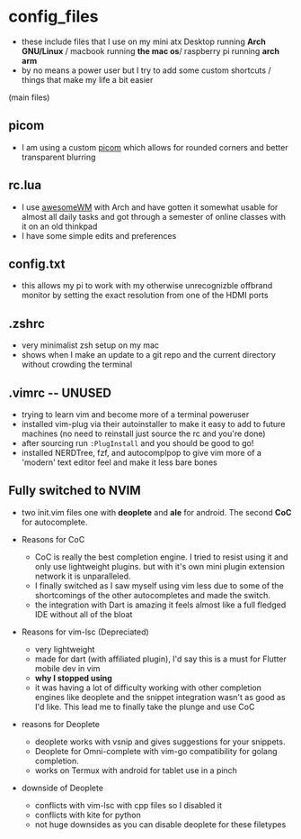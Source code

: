 # config_files

- these include files that I use on my mini atx Desktop running **Arch GNU/Linux** / macbook running **the mac os**/ raspberry pi running **arch arm**
- by no means a power user but I try to add some custom shortcuts / things that make my life a bit easier

(main files)

## picom

- I am using a custom [picom](https://github.com/jonaburg/picom) which allows for rounded corners and better transparent blurring

## rc.lua

- I use [awesomeWM](https://wiki.archlinux.org/index.php/Awesome) with Arch and have gotten it somewhat usable for almost all daily tasks and got through a semester of online classes with it on an old thinkpad
- I have some simple edits and preferences

## config.txt

- this allows my pi to work with my otherwise unrecognizble offbrand monitor by setting the exact resolution from one of the HDMI ports

## .zshrc

- very minimalist zsh setup on my mac
- shows when I make an update to a git repo and the current directory without crowding the terminal

## .vimrc -- UNUSED

- trying to learn vim and become more of a terminal poweruser
- installed vim-plug via their autoinstaller to make it easy to add to future machines (no need to reinstall just source the rc and you're done)
- after sourcing run `:PlugInstall` and you should be good to go!
- installed NERDTree, fzf, and autocomplpop to give vim more of a 'modern' text editor feel and make it less bare bones

## Fully switched to NVIM
- two init.vim files one with **deoplete** and **ale** for android. The second **CoC** for autocomplete. 

- Reasons for CoC
  - CoC is really the best completion engine. I tried to resist using it and only use lightweight plugins. but with it's own mini plugin extension network it is unparalleled. 
  - I finally switched as I saw myself using vim less due to some of the shortcomings of the other autocompletes and made the switch.
  - the integration with Dart is amazing it feels almost like a full fledged IDE without all of the bloat
- Reasons for vim-lsc (Depreciated)
  - very lightweight
  - made for dart (with affiliated plugin), I'd say this is a must for Flutter mobile dev in vim
  - **why I stopped using**
  - it was having a lot of difficulty working with other completion engines like deoplete and the snippet integration wasn't as good as I'd like. This lead me to finally take the plunge and use CoC
- reasons for Deoplete
  - deoplete works with vsnip and gives suggestions for your snippets.
  - Deoplete for Omni-complete with vim-go compatibility for golang completion. 
  - works on Termux with android for tablet use in a pinch
- downside of Deoplete
  - conflicts with vim-lsc with cpp files so I disabled it
  - conflicts with kite for python
  - not huge downsides as you can disable deoplete for these filetypes
  
